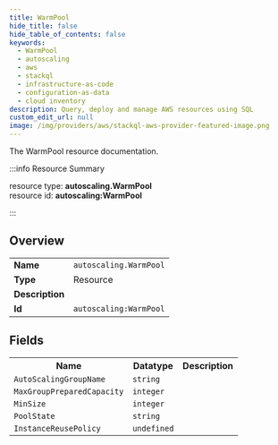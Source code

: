```yaml
---
title: WarmPool
hide_title: false
hide_table_of_contents: false
keywords:
  - WarmPool
  - autoscaling
  - aws
  - stackql
  - infrastructure-as-code
  - configuration-as-data
  - cloud inventory
description: Query, deploy and manage AWS resources using SQL
custom_edit_url: null
image: /img/providers/aws/stackql-aws-provider-featured-image.png
---
```

The WarmPool resource documentation.

:::info Resource Summary

<div class="row">
<div class="providerDocColumn">
<span>resource type:&nbsp;<b>autoscaling.WarmPool</b></span><br />
<span>resource id:&nbsp;<b>autoscaling:WarmPool</b></span><br />
</div>
</div>

:::

## Overview
<table><tbody>
<tr><td><b>Name</b></td><td><code>autoscaling.WarmPool</code></td></tr>
<tr><td><b>Type</b></td><td>Resource</td></tr>
<tr><td><b>Description</b></td><td></td></tr>
<tr><td><b>Id</b></td><td><code>autoscaling:WarmPool</code></td></tr>
</tbody></table>

## Fields
<table><tbody>
<tr><th>Name</th><th>Datatype</th><th>Description</th></tr>
<tr><td><code>AutoScalingGroupName</code></td><td><code>string</code></td><td></td></tr><tr><td><code>MaxGroupPreparedCapacity</code></td><td><code>integer</code></td><td></td></tr><tr><td><code>MinSize</code></td><td><code>integer</code></td><td></td></tr><tr><td><code>PoolState</code></td><td><code>string</code></td><td></td></tr><tr><td><code>InstanceReusePolicy</code></td><td><code>undefined</code></td><td></td></tr>
</tbody></table>